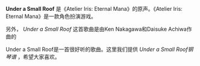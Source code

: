 

**Under a Small Roof** 是《Atelier Iris: Eternal Mana》的原声。《Atelier Iris: Eternal
Mana》是一款角色扮演游戏。

另外， _Under a Small Roof_ 这首歌曲是由Ken Nakagawa和Daisuke Achiwa作曲的

Under a Small Roof是一首很好听的歌曲。这里我们提供 _Under a Small Roof钢琴谱_ ，希望大家喜欢。


